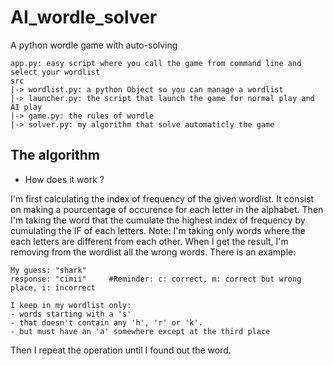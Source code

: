 # AI_wordle_solver

A python wordle game with auto-solving

```
app.py: easy script where you call the game from command line and select your wordlist 
src
|-> wordlist.py: a python Object so you can manage a wordlist
|-> launcher.py: the script that launch the game for normal play and AI play
|-> game.py: the rules of wordle 
|-> solver.py: my algorithm that solve automaticly the game
```


## The algorithm

- How does it work ?

I'm first calculating the index of frequency of the given wordlist. It consist on making a pourcentage of occurence for each letter in the alphabet.
Then I'm taking the word that the cumulate the highest index of frequency by cumulating the IF of each letters. Note: I'm taking only words where the each letters are different from each other.
When I get the result, I'm removing from the wordlist all the wrong words. There is an example:

```
My guess: "shark"
response: "cimii"     #Reminder: c: correct, m: correct but wrong place, i: incorrect

I keep in my wordlist only:
- words starting with a 's'
- that doesn't contain any 'h', 'r' or 'k'.
- but must have an 'a' somewhere except at the third place
```

Then I repeat the operation until I found out the word.